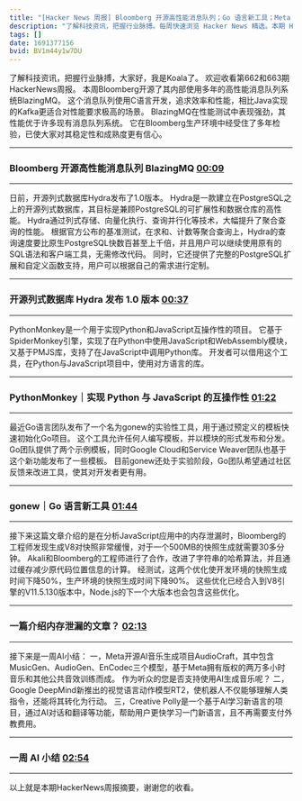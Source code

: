 ```yaml
---
title: "[Hacker News 周报] Bloomberg 开源高性能消息队列；Go 语言新工具；Meta 开源 AI 音乐生成模型"
description: "了解科技资讯，把握行业脉搏。每周快速浏览 Hacker News 精选。本期 Hacker Newsletter 地址：https://mailchi.mp/hackernewsletter/662663"
tags: []
date: 1691377156
bvid: BV1m44y1w7DU
---
```

了解科技资讯，把握行业脉搏，大家好，我是Koala了。 欢迎收看第662和663期HackerNews周报。
本周Bloomberg开源了其内部使用多年的高性能消息队列系统BlazingMQ。 这个消息队列使用C语言开发，追求效率和性能，相比Java实现的Kafka更适合对性能要求极高的场景。 BlazingMQ在性能测试中表现强劲，其性能优于许多现有消息队列系统。 它在Bloomberg生产环境中经受住了多年检验，已使大家对其稳定性和成熟度更有信心。

---

### Bloomberg 开源高性能消息队列 BlazingMQ  [00:09](https://mailchi.mp/hackernewsletter/662663)

---

日前，开源列式数据库Hydra发布了1.0版本。 Hydra是一款建立在PostgreSQL之上的开源列式数据库，其目标是兼顾PostgreSQL的可扩展性和数据仓库的高性能。 Hydra通过列式存储、向量化执行、查询并行化等技术，大幅提升了聚合查询的性能。 根据官方公布的基准测试，在求和、计数等聚合查询上，Hydra的查询速度要比原生PostgreSQL快数百甚至上千倍，并且用户可以继续使用原有的SQL语法和客户端工具，无需修改代码。 同时，它还提供了完整的PostgreSQL扩展和自定义函数支持，用户可以根据自己的需求进行定制。

---

### 开源列式数据库 Hydra 发布 1.0 版本  [00:37](https://mailchi.mp/hackernewsletter/662663)

---

PythonMonkey是一个用于实现Python和JavaScript互操作性的项目。 它基于SpiderMonkey引擎，实现了在Python中使用JavaScript和WebAssembly模块，又基于PMJS库，支持了在JavaScript中调用Python库。 开发者可以借用这个工具，在Python与JavaScript项目中，使用对方语言的库。

---

### PythonMonkey｜实现 Python 与 JavaScript 的互操作性  [01:22](https://mailchi.mp/hackernewsletter/662663)

---

最近Go语言团队发布了一个名为gonew的实验性工具，用于通过预定义的模板快速初始化Go项目。 这个工具允许任何人编写模板，并以模块的形式发布和分发。 Go团队提供了两个示例模板，同时Google Cloud和Service Weaver团队也基于这个新功能发布了一些模板。 目前gonew还处于实验阶段，Go团队希望通过社区反馈来改进工具，使其对开发者更有用。

---

### gonew｜Go 语言新工具  [01:44](https://mailchi.mp/hackernewsletter/662663)

---

接下来这篇文章介绍的是在分析JavaScript应用中的内存泄漏时，Bloomberg的工程师发现生成V8对快照非常缓慢，对于一个500MB的快照生成就需要30多分钟。 Akali和Bloomberg的工程师进行了合作，改进了字符串的哈希算法，并且通过缓存减少原代码位置信息的计算。 经测试，这两个优化使开发环境的快照生成时间下降50%，生产环境的快照生成时间下降90%。 这些优化已经合入到V8引擎的V11.5.130版本中，Node.js的下一个大版本也会包含这些优化。

---

### 一篇介绍内存泄漏的文章？  [02:13](https://mailchi.mp/hackernewsletter/662663)

---

接下来是一周AI小结： 一，Meta开源AI音乐生成项目AudioCraft，其中包含MusicGen、AudioGen、EnCodec三个模型，基于Meta拥有版权的两万多小时音乐和其他公共音效训练而成。 作为听众的您是否支持使用AI生成音乐呢？ 二，Google DeepMind新推出的视觉语言动作模型RT2，使机器人不仅能够理解人类指令，还能将其转化为行动。 三，Creative Polly是一个基于AI学习新语言的项目，通过AI对话和翻译等功能，帮助用户更快学习一门新语言，且不再需要支付外教费用。

---

### 一周 AI 小结  [02:54](https://mailchi.mp/hackernewsletter/662663)

---

以上就是本期HackerNews周报摘要，谢谢您的收看。

